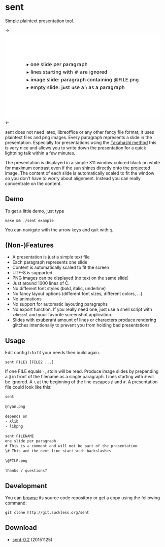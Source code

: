 sent
====

Simple plaintext presentation tool.

->[![Screenshot of sent](sent-bullets-s.png)](sent-bullets.png)<-

sent does not need latex, libreoffice or any other fancy file format, it uses
plaintext files and png images. Every paragraph represents a slide in the
presentation. Especially for presentations using the [Takahashi
method](https://en.wikipedia.org/wiki/Takahashi_method) this is very nice and
allows you to write down the presentation for a quick lightning talk within a
few minutes.

The presentation is displayed in a simple X11 window colored black on white for
maximum contrast even if the sun shines directly onto the projected image. The
content of each slide is automatically scaled to fit the window so you don't
have to worry about alignment. Instead you can really concentrate on the
content.

Demo
----

To get a little demo, just type

	make && ./sent example

You can navigate with the arrow keys and quit with `q`.

(Non-)Features
--------------

* A presentation is just a simple text file
* Each paragraph represents one slide
* Content is automatically scaled to fit the screen
* UTF-8 is supported
* PNG images can be displayed (no text on the same slide)
* Just around 1000 lines of C.
* No different font styles (bold, italic, underline)
* No fancy layout options (different font sizes, different colors, …)
* No animations
* No support for automatic layouting paragraphs
* No export function. If you really need one, just use a shell script with
  `xdotool` and your favorite screenshot application.
* Slides with exuberant amount of lines or characters produce rendering glitches
  intentionally to prevent you from holding bad presentations

Usage
-----

Edit config.h to fit your needs then build again.

	sent FILE1 [FILE2 ...]

If one FILE equals `-`, stdin will be read. Produce image slides by prepending a
`@` in front of the filename as a single paragraph. Lines starting with `#` will
be ignored. A `\` at the beginning of the line escapes `@` and `#`. A
presentation file could look like this:

	sent
	
	@nyan.png
	
	depends on
	- Xlib
	- libpng
	
	sent FILENAME
	one slide per paragraph
	# This is a comment and will not be part of the presentation
	\# This and the next line start with backslashes
	
	\@FILE.png
	
	thanks / questions?

Development
-----------

You can [browse](http://git.suckless.org/sent) its source code repository
or get a copy using the following command:

	git clone http://git.suckless.org/sent

Download
--------

* [sent-0.2](http://dl.suckless.org/tools/sent-0.2.tar.gz) (20151125)
